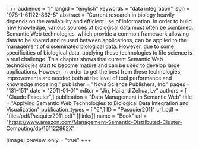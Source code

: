 +++
audience = "I"
langid = "english"
keywords = "data integration"
isbn = "978-1-61122-862-5"
abstract = "Current research in biology heavily depends on the availability and efficient use of information. In order to build new knowledge, various sources of biological data must often be combined. Semantic Web technologies, which provide a common framework allowing data to be shared and reused between applications, can be applied to the management of disseminated biological data. However, due to some specificities of biological data, applying these technologies to life science is a real challenge. This chapter shows that current Semantic Web technologies start to become mature and can be used to develop large applications. However, in order to get the best from these technologies, improvements are needed both at the level of tool performance and knowledge modeling."
publisher = "Nova Science Publishers, Inc."
pages = "131–151"
date = "2011-01-01"
editor = "Jin, Hai and Zehua, Lv"
authors = [ "Claude Pasquier",]
publication = "Data Management in Semantic Web"
title = "Applying Semantic Web Technologies to Biological Data Integration and Visualization"
publication_types = [ "6",]
ID = "Pasquier2011"
url_pdf = "files/pdf/Pasquier2011.pdf"
[[links]]
name = "Book"
url = "https://www.amazon.com/Management-Semantic-Distributed-Cluster-Computing/dp/161122862X"

[image]
preview_only = "true"
+++
